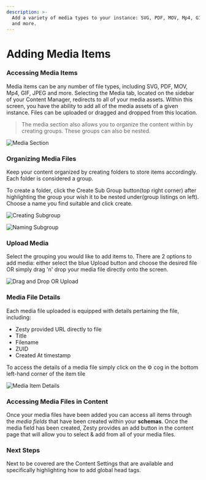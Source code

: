 ```yaml
---
description: >-
  Add a variety of media types to your instance: SVG, PDF, MOV, Mp4, GIF, JPEG,
  and more.
---
```


# Adding Media Items

### Accessing Media Items

Media items can be any number of file types, including SVG, PDF, MOV, Mp4, GIF, JPEG and more. Selecting the Media tab, located on the sidebar of your Content Manager, redirects to all of your media assets. Within this screen, you have the ability to add all of the media assets of a given instance. Files can be uploaded or dragged and dropped from this location.&#x20;

> The media section also allows you to organize the content within by creating groups. These groups can also be nested.

![Media Section](<../.gitbook/assets/image (38).png>)

### Organizing Media Files

Keep your content organized by creating folders to store items accordingly. Each folder is considered a group.&#x20;

To create a folder, click the Create Sub Group button(top right corner) after highlighting the group your wish it to be nested under(group listings on left). Choose a name you find suitable and click create.

![Creating Subgroup](<../.gitbook/assets/image (90).png>)

![Naming Subgroup](<../.gitbook/assets/image (7).png>)

### Upload Media

Select the grouping you would like to add items to. There are 2 options to add media: either select the blue Upload button and choose the desired file OR simply drag 'n' drop your media file directly onto the screen.

![Drag and Drop OR Upload](<../.gitbook/assets/image (32).png>)

### Media File Details

Each media file uploaded is equipped with details pertaining the file, including:

* Zesty provided URL directly to file
* Title
* Filename&#x20;
* ZUID
* Created At timestamp

To access the details of a media file simply click on the :gear: cog in the bottom left-hand corner of the item tile

![Media Item Details](<../.gitbook/assets/image (49).png>)

### Accessing Media Files in Content

Once your media files have been added you can access all items through the _media_ _fields_  that have been created within your **schemas**. Once the media field has been created, Zesty provides an add button in the content page that will allow you to select & add from all of your media files.

### Next Steps

Next to be covered are the Content Settings that are available and specifically highlighting how to add global head tags.
